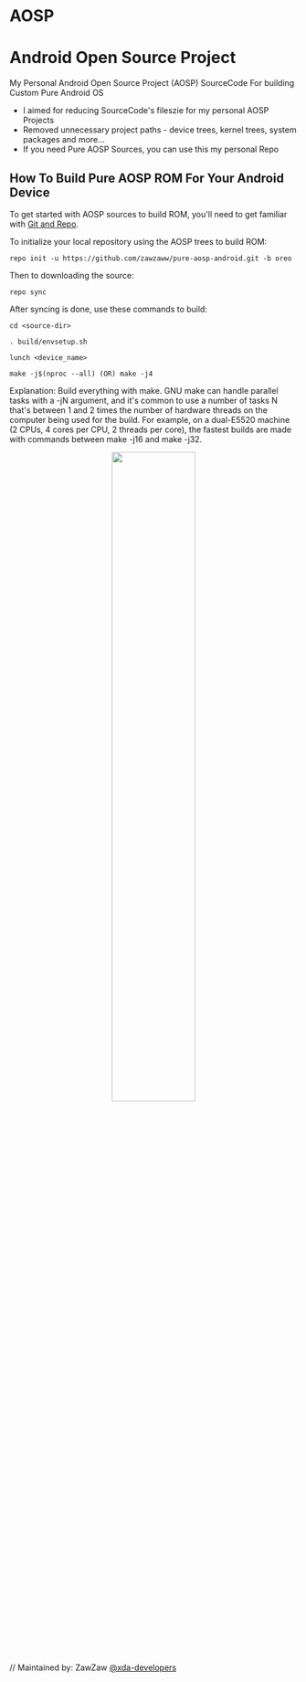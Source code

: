 # AOSP
# Android Open Source Project

My Personal Android Open Source Project (AOSP) SourceCode For building Custom Pure Android OS

- I aimed for reducing SourceCode's fileszie for my personal AOSP Projects
- Removed unnecessary project paths - device trees, kernel trees, system packages and more...
- If you need Pure AOSP Sources, you can use this my personal Repo


## How To Build Pure AOSP ROM For Your Android Device

To get started with AOSP sources to build ROM, you'll need to get
familiar with [Git and Repo](https://source.android.com/source/using-repo.html).


To initialize your local repository using the AOSP trees to build ROM:

    repo init -u https://github.com/zawzaww/pure-aosp-android.git -b oreo


Then to downloading the source:

    repo sync


After syncing is done, use these commands to build:

    cd <source-dir>

    . build/envsetup.sh

    lunch <device_name>

    make -j$(nproc --all) (OR) make -j4

Explanation:
Build everything with make. GNU make can handle parallel tasks with a -jN argument, and it's common to use a number of tasks N that's between 1 and 2 times the number of hardware threads on the computer being used for the build. For example, on a dual-E5520 machine (2 CPUs, 4 cores per CPU, 2 threads per core), the fastest builds are made with commands between make -j16 and make -j32.

<center><img src="http://androiddeveloper.galileo.edu/wp-content/uploads/2017/04/android-open-source-project-e1493408015792.png" height="54%" width="54%;"/></center>

// Maintained by: ZawZaw [@xda-developers](https://forum.xda-developers.com/member.php?u=7581611)
